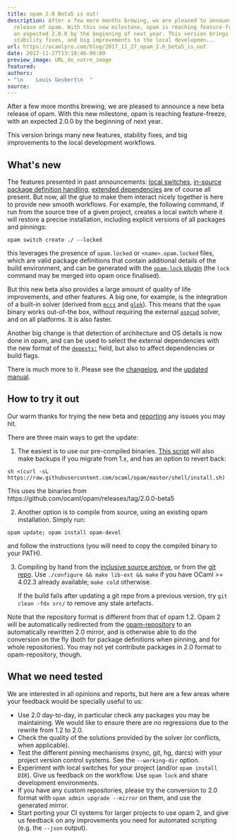 ```yaml
---
title: opam 2.0 Beta5 is out!
description: After a few more months brewing, we are pleased to announce a new beta
  release of opam. With this new milestone, opam is reaching feature-freeze, with
  an expected 2.0.0 by the beginning of next year. This version brings many new features,
  stability fixes, and big improvements to the local developmen...
url: https://ocamlpro.com/blog/2017_11_27_opam_2.0_beta5_is_out
date: 2017-11-27T13:19:46-00:00
preview_image: URL_de_votre_image
featured:
authors:
- "\n    Louis Gesbert\n  "
source:
---
```


<p>After a few more months brewing, we are pleased to announce a new beta release
of opam. With this new milestone, opam is reaching feature-freeze, with an
expected 2.0.0 by the beginning of next year.</p>
<p>This version brings many new features, stability fixes, and big improvements to
the local development workflows.</p>
<h2>What's new</h2>
<p>The features presented in past announcements:
<a href="http://opam.ocaml.org/blog/opam-local-switches/">local switches</a>,
<a href="http://opam.ocaml.org/blog/opam-install-dir/">in-source package definition handling</a>,
<a href="http://opam.ocaml.org/blog/opam-extended-dependencies/">extended dependencies</a>
are of course all present. But now, all the glue to make them interact nicely
together is here to provide new smooth workflows. For example, the following
command, if run from the source tree of a given project, creates a local switch
where it will restore a precise installation, including explicit versions of all
packages and pinnings:</p>
<pre><code class="language-shell-session">opam switch create ./ --locked
</code></pre>
<p>this leverages the presence of <code>opam.locked</code> or <code>&lt;name&gt;.opam.locked</code> files,
which are valid package definitions that contain additional details of the build
environment, and can be generated with the
<a href="https://github.com/AltGr/opam-lock"><code>opam-lock</code> plugin</a> (the <code>lock</code> command may
be merged into opam once finalised).</p>
<p>But this new beta also provides a large amount of quality of life improvements,
and other features. A big one, for example, is the integration of a built-in
solver (derived from <a href="http://www.i3s.unice.fr/~cpjm/misc/mccs.html"><code>mccs</code></a> and
<a href="https://www.gnu.org/software/glpk/"><code>glpk</code></a>). This means that the <code>opam</code> binary
works out-of-the box, without requiring the external
<a href="https://www.cs.uni-potsdam.de/wv/aspcud/"><code>aspcud</code></a> solver, and on all
platforms. It is also faster.</p>
<p>Another big change is that detection of architecture and OS details is now done
in opam, and can be used to select the external dependencies with the new format
of the <a href="http://opam.ocaml.org/doc/2.0/Manual.html#opamfield-depexts"><code>depexts:</code></a>
field, but also to affect dependencies or build flags.</p>
<p>There is much more to it. Please see the
<a href="https://github.com/ocaml/opam/blob/2.0.0-beta5/CHANGES">changelog</a>, and the
<a href="http://opam.ocaml.org/doc/2.0/Manual.html">updated manual</a>.</p>
<h2>How to try it out</h2>
<p>Our warm thanks for trying the new beta and
<a href="https://github.com/ocaml/opam/issues">reporting</a> any issues you may hit.</p>
<p>There are three main ways to get the update:</p>
<ol>
<li>The easiest is to use our pre-compiled binaries.
<a href="https://github.com/ocaml/opam/blob/master/shell/opam_installer.sh">This script</a>
will also make backups if you migrate from 1.x, and has an option to revert
back:
</li>
</ol>
<pre><code class="language-shell-session">sh &lt;(curl -sL https://raw.githubusercontent.com/ocaml/opam/master/shell/install.sh)
</code></pre>
<p>This uses the binaries from https://github.com/ocaml/opam/releases/tag/2.0.0-beta5</p>
<ol start="2">
<li>Another option is to compile from source, using an existing opam
installation. Simply run:
</li>
</ol>
<pre><code class="language-shell-session">opam update; opam install opam-devel
</code></pre>
<p>and follow the instructions (you will need to copy the compiled binary to
your PATH).</p>
<ol start="3">
<li>
<p>Compiling by hand from the
<a href="https://github.com/ocaml/opam/releases/download/2.0.0-beta5/opam-full-2.0.0-beta5.tar.gz">inclusive source archive</a>,
or from the <a href="https://github.com/ocaml/opam/tree/2.0.0-beta5">git repo</a>. Use
<code>./configure &amp;&amp; make lib-ext &amp;&amp; make</code> if you have OCaml &gt;= 4.02.3 already
available; <code>make cold</code> otherwise.</p>
<p>If the build fails after updating a git repo from a previous version, try
<code>git clean -fdx src/</code> to remove any stale artefacts.</p>
</li>
</ol>
<p>Note that the repository format is different from that of opam 1.2. Opam 2 will
be automatically redirected from the
<a href="https://github.com/ocaml/opam-repository">opam-repository</a> to an automatically
rewritten 2.0 mirror, and is otherwise able to do the conversion on the fly
(both for package definitions when pinning, and for whole repositories). You may
not yet contribute packages in 2.0 format to opam-repository, though.</p>
<h2>What we need tested</h2>
<p>We are interested in all opinions and reports, but here are a few areas where
your feedback would be specially useful to us:</p>
<ul>
<li>Use 2.0 day-to-day, in particular check any packages you may be maintaining.
We would like to ensure there are no regressions due to the rewrite from 1.2
to 2.0.
</li>
<li>Check the quality of the solutions provided by the solver (or conflicts, when
applicable).
</li>
<li>Test the different pinning mechanisms (rsync, git, hg, darcs) with your
project version control systems. See the <code>--working-dir</code> option.
</li>
<li>Experiment with local switches for your project (and/or <code>opam install DIR</code>).
Give us feedback on the workflow. Use <code>opam lock</code> and share development
environments.
</li>
<li>If you have any custom repositories, please try the conversion to 2.0 format
with <code>opam admin upgrade --mirror</code> on them, and use the generated mirror.
</li>
<li>Start porting your CI systems for larger projects to use opam 2, and give us
feedback on any improvements you need for automated scripting (e.g. the
<code>--json</code> output).
</li>
</ul>

